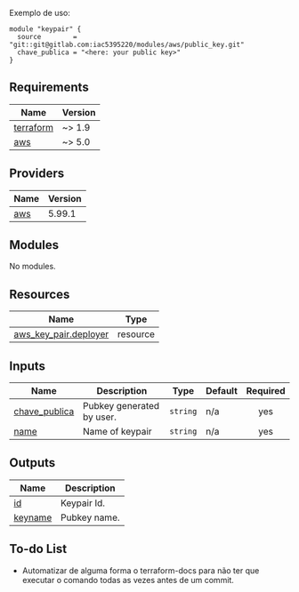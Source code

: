 <!-- BEGIN_TF_DOCS -->
Exemplo de uso:
```hcl
module "keypair" {
  source        = "git::git@gitlab.com:iac5395220/modules/aws/public_key.git"
  chave_publica = "<here: your public key>"
}
```

## Requirements

| Name | Version |
|------|---------|
| <a name="requirement_terraform"></a> [terraform](#requirement\_terraform) | ~> 1.9 |
| <a name="requirement_aws"></a> [aws](#requirement\_aws) | ~> 5.0 |

## Providers

| Name | Version |
|------|---------|
| <a name="provider_aws"></a> [aws](#provider\_aws) | 5.99.1 |

## Modules

No modules.

## Resources

| Name | Type |
|------|------|
| [aws_key_pair.deployer](https://registry.terraform.io/providers/hashicorp/aws/latest/docs/resources/key_pair) | resource |

## Inputs

| Name | Description | Type | Default | Required |
|------|-------------|------|---------|:--------:|
| <a name="input_chave_publica"></a> [chave\_publica](#input\_chave\_publica) | Pubkey generated by user. | `string` | n/a | yes |
| <a name="input_name"></a> [name](#input\_name) | Name of keypair | `string` | n/a | yes |

## Outputs

| Name | Description |
|------|-------------|
| <a name="output_id"></a> [id](#output\_id) | Keypair Id. |
| <a name="output_keyname"></a> [keyname](#output\_keyname) | Pubkey name. |

## To-do List

- Automatizar de alguma forma o terraform-docs para não ter que executar o comando todas as vezes antes de um commit.
<!-- END_TF_DOCS -->